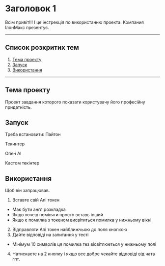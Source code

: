 # Заголовок 1
Всім привіт!!!
І це інстрекція по використанню проекта.
Компания ІлонМакс презентує.
____
## Список розкритих тем
1. [Тема проекту](#Темапроекту)
2. [Запуск](#Запуск)
3. [Використання](#Використання)
____
## Тема проекту
Проект завдання которого показати користувачу його професійну придатність.
## Запуск
Треба встановити:
Пайтон

Текинтер

Опен АІ

Кастом текінтер

## Використання
Щоб він запрацював.
1. Вставте свій Апі токен 
  + Має бути англ розкладка
  + Якщо хочеш поміняти просто вставь інший
  + Якщо є помилка з токеном висвітиться помилка у нижньому вікні
2. Відправляти Апі токен найближчьою до поля кнопкою
3. Дайте відповіді на запитання у тесті
  + Мінімум 10 символів ця помилка тез вісвітлюеться у нижньому полі
4. Натискаєте на 2 кнопку і якщо все добре чекайте відповіді від чата гпт.

